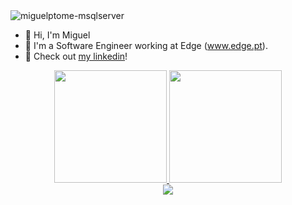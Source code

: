 <img align="center" alt="miguelptome-msqlserver"  src="https://komarev.com/ghpvc/?username=miguelptome&style=flat-square">

- 👋 Hi, I'm Miguel  </br>
- 👀 I'm a Software Engineer working at Edge (www.edge.pt).  </br>
- 💬 Check out [my linkedin](https://www.linkedin.com/in/miguelptome)!

<div align="center">
  <a href="https://github.com/miguelptome">
  <img height="180em" src="https://github-readme-stats.vercel.app/api?username=miguelptome&show_icons=true&theme=dracula&include_all_commits=true&count_private=true&cache_seconds=1800"/>
  <img height="180em" src="https://github-readme-stats.vercel.app/api/top-langs/?username=miguelptome&layout=compact&langs_count=7&theme=dracula&cache_seconds=1800"/>
</div>

<div align="center">
  <img src="https://github-readme-streak-stats.herokuapp.com/?user=miguelptome&theme=dark">
</div>
